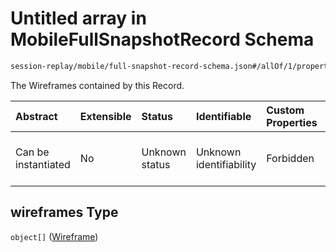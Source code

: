 # Untitled array in MobileFullSnapshotRecord Schema

```txt
session-replay/mobile/full-snapshot-record-schema.json#/allOf/1/properties/data/properties/wireframes
```

The Wireframes contained by this Record.

| Abstract            | Extensible | Status         | Identifiable            | Custom Properties | Additional Properties | Access Restrictions | Defined In                                                                                                                 |
| :------------------ | :--------- | :------------- | :---------------------- | :---------------- | :-------------------- | :------------------ | :------------------------------------------------------------------------------------------------------------------------- |
| Can be instantiated | No         | Unknown status | Unknown identifiability | Forbidden         | Allowed               | Read only           | [full-snapshot-record-schema.json\*](../out/session-replay/mobile/full-snapshot-record-schema.json "open original schema") |

## wireframes Type

`object[]` ([Wireframe](wireframe-schema.md))
